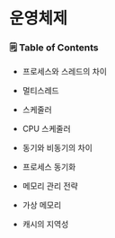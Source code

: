 # 운영체제 

### 🗒 Table of Contents

- 프로세스와 스레드의 차이
  

- 멀티스레드


- 스케줄러


- CPU 스케줄러


- 동기와 비동기의 차이
  

- 프로세스 동기화


- 메모리 관리 전략


- 가상 메모리


- 캐시의 지역성
